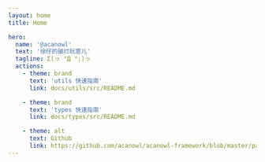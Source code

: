 ```yaml
---
layout: home
title: Home

hero:
  name: '@acanowl'
  text: '徐仔的破烂玩意儿'
  tagline: Σ(っ °Д °;)っ
  actions:
    - theme: brand
      text: 'utils 快速指南'
      link: docs/utils/src/README.md

    - theme: brand
      text: 'types 快速指南'
      link: docs/types/src/README.md

    - theme: alt
      text: Github
      link: https://github.com/acanowl/acanowl-framework/blob/master/packages/utils
---
```

